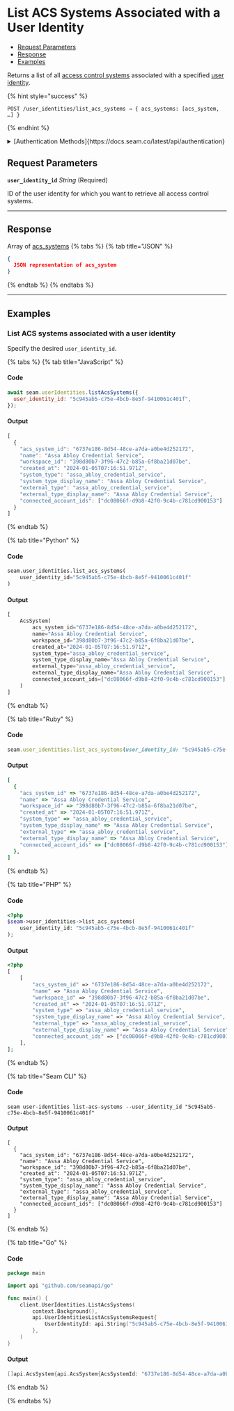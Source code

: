 # List ACS Systems Associated with a User Identity

- [Request Parameters](./#request-parameters)
- [Response](./#response)
- [Examples](./#examples)

Returns a list of all [access control systems](https://docs.seam.co/latest/capability-guides/access-systems) associated with a specified [user identity](https://docs.seam.co/latest/capability-guides/mobile-access-in-development/managing-mobile-app-user-accounts-with-user-identities#what-is-a-user-identity).

{% hint style="success" %}
```
POST /user_identities/list_acs_systems ⇒ { acs_systems: [acs_system, …] }
```
{% endhint %}

<details>

<summary>[Authentication Methods]{https://docs.seam.co/latest/api/authentication}</summary>

- API key
- Client session token
- Personal access token
  <br>Must also include the `seam-workspace` header in the request.
</details>

## Request Parameters

**`user_identity_id`** *String* (Required)

ID of the user identity for which you want to retrieve all access control systems.

---


## Response

Array of [acs\_systems](./)
{% tabs %}
{% tab title="JSON" %}
```json
{
  JSON representation of acs_system
}
```
{% endtab %}
{% endtabs %}

---

## Examples
  
### List ACS systems associated with a user identity

Specify the desired `user_identity_id`.

{% tabs %}
{% tab title="JavaScript" %}
#### Code

```javascript
await seam.userIdentities.listAcsSystems({
  user_identity_id: "5c945ab5-c75e-4bcb-8e5f-9410061c401f",
});
```

#### Output

```javascript
[
  {
    "acs_system_id": "6737e186-8d54-48ce-a7da-a0be4d252172",
    "name": "Assa Abloy Credential Service",
    "workspace_id": "398d80b7-3f96-47c2-b85a-6f8ba21d07be",
    "created_at": "2024-01-05T07:16:51.971Z",
    "system_type": "assa_abloy_credential_service",
    "system_type_display_name": "Assa Abloy Credential Service",
    "external_type": "assa_abloy_credential_service",
    "external_type_display_name": "Assa Abloy Credential Service",
    "connected_account_ids": ["dc08066f-d9b8-42f0-9c4b-c781cd900153"]
  }
]
```
{% endtab %}

{% tab title="Python" %}
#### Code

```python
seam.user_identities.list_acs_systems(
    user_identity_id="5c945ab5-c75e-4bcb-8e5f-9410061c401f"
)
```

#### Output

```python
[
    AcsSystem(
        acs_system_id="6737e186-8d54-48ce-a7da-a0be4d252172",
        name="Assa Abloy Credential Service",
        workspace_id="398d80b7-3f96-47c2-b85a-6f8ba21d07be",
        created_at="2024-01-05T07:16:51.971Z",
        system_type="assa_abloy_credential_service",
        system_type_display_name="Assa Abloy Credential Service",
        external_type="assa_abloy_credential_service",
        external_type_display_name="Assa Abloy Credential Service",
        connected_account_ids=["dc08066f-d9b8-42f0-9c4b-c781cd900153"],
    )
]
```
{% endtab %}

{% tab title="Ruby" %}
#### Code

```ruby
seam.user_identities.list_acs_systems(user_identity_id: "5c945ab5-c75e-4bcb-8e5f-9410061c401f")
```

#### Output

```ruby
[
  {
    "acs_system_id" => "6737e186-8d54-48ce-a7da-a0be4d252172",
    "name" => "Assa Abloy Credential Service",
    "workspace_id" => "398d80b7-3f96-47c2-b85a-6f8ba21d07be",
    "created_at" => "2024-01-05T07:16:51.971Z",
    "system_type" => "assa_abloy_credential_service",
    "system_type_display_name" => "Assa Abloy Credential Service",
    "external_type" => "assa_abloy_credential_service",
    "external_type_display_name" => "Assa Abloy Credential Service",
    "connected_account_ids" => ["dc08066f-d9b8-42f0-9c4b-c781cd900153"],
  },
]
```
{% endtab %}

{% tab title="PHP" %}
#### Code

```php
<?php
$seam->user_identities->list_acs_systems(
    user_identity_id: "5c945ab5-c75e-4bcb-8e5f-9410061c401f"
);
```

#### Output

```php
<?php
[
    [
        "acs_system_id" => "6737e186-8d54-48ce-a7da-a0be4d252172",
        "name" => "Assa Abloy Credential Service",
        "workspace_id" => "398d80b7-3f96-47c2-b85a-6f8ba21d07be",
        "created_at" => "2024-01-05T07:16:51.971Z",
        "system_type" => "assa_abloy_credential_service",
        "system_type_display_name" => "Assa Abloy Credential Service",
        "external_type" => "assa_abloy_credential_service",
        "external_type_display_name" => "Assa Abloy Credential Service",
        "connected_account_ids" => ["dc08066f-d9b8-42f0-9c4b-c781cd900153"],
    ],
];
```
{% endtab %}

{% tab title="Seam CLI" %}
#### Code

```seam_cli
seam user-identities list-acs-systems --user_identity_id "5c945ab5-c75e-4bcb-8e5f-9410061c401f"
```

#### Output

```seam_cli
[
  {
    "acs_system_id": "6737e186-8d54-48ce-a7da-a0be4d252172",
    "name": "Assa Abloy Credential Service",
    "workspace_id": "398d80b7-3f96-47c2-b85a-6f8ba21d07be",
    "created_at": "2024-01-05T07:16:51.971Z",
    "system_type": "assa_abloy_credential_service",
    "system_type_display_name": "Assa Abloy Credential Service",
    "external_type": "assa_abloy_credential_service",
    "external_type_display_name": "Assa Abloy Credential Service",
    "connected_account_ids": ["dc08066f-d9b8-42f0-9c4b-c781cd900153"]
  }
]
```
{% endtab %}

{% tab title="Go" %}
#### Code

```go
package main

import api "github.com/seamapi/go"

func main() {
	client.UserIdentities.ListAcsSystems(
		context.Background(),
		api.UserIdentitiesListAcsSystemsRequest{
			UserIdentityId: api.String("5c945ab5-c75e-4bcb-8e5f-9410061c401f"),
		},
	)
}
```

#### Output

```go
[]api.AcsSystem{api.AcsSystem{AcsSystemId: "6737e186-8d54-48ce-a7da-a0be4d252172", Name: "Assa Abloy Credential Service", WorkspaceId: "398d80b7-3f96-47c2-b85a-6f8ba21d07be", CreatedAt: "2024-01-05T07:16:51.971Z", SystemType: "assa_abloy_credential_service", SystemTypeDisplayName: "Assa Abloy Credential Service", ExternalType: "assa_abloy_credential_service", ExternalTypeDisplayName: "Assa Abloy Credential Service", ConnectedAccountIds: []string{"dc08066f-d9b8-42f0-9c4b-c781cd900153"}}}
```
{% endtab %}

{% endtabs %}



